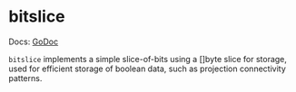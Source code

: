 # bitslice

Docs: [GoDoc](https://pkg.go.dev/github.com/cogentcore.org/core/bitslice)

`bitslice` implements a simple slice-of-bits using a []byte slice for storage, used for efficient storage of boolean data, such as projection connectivity patterns.

